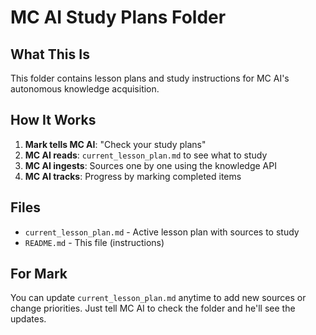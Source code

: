 # MC AI Study Plans Folder

## What This Is

This folder contains lesson plans and study instructions for MC AI's autonomous knowledge acquisition.

## How It Works

1. **Mark tells MC AI**: "Check your study plans"
2. **MC AI reads**: `current_lesson_plan.md` to see what to study
3. **MC AI ingests**: Sources one by one using the knowledge API
4. **MC AI tracks**: Progress by marking completed items

## Files

- `current_lesson_plan.md` - Active lesson plan with sources to study
- `README.md` - This file (instructions)

## For Mark

You can update `current_lesson_plan.md` anytime to add new sources or change priorities. Just tell MC AI to check the folder and he'll see the updates.

